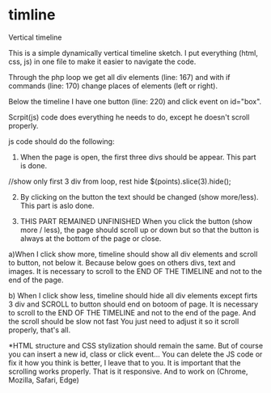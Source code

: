 # timline
Vertical timeline


This is a simple dynamically vertical timeline sketch.
I put everything (html, css, js) in one file to make it easier to navigate the code.

Through the php loop we get all  div elements (line: 167) and 
with if commands (line: 170) change places of elements (left or right).

Below the timeline I have one button (line: 220) and click event on id="box".

Scrpit(js) code does everything he needs to do, except he doesn't scroll properly.

js code should do the following:

1. When the page is open, the first three divs should be appear. This part is done. 
 
 //show only first 3 div from loop, rest hide
 $(points).slice(3).hide();
 
2. By clicking on the button the text should be changed (show more/less).
This part is aslo done. 

3. THIS PART REMAINED UNFINISHED
When you click the button (show more / less), the page should scroll up or down but so that the button is always at the bottom of the page or close.

a)When I click show more, timeline should show all div elements and scroll to button, not below it. Because below goes on others divs, text and images.
It is necessary to scroll to the END OF THE TIMELINE and not to the end of the page.

b) When I click show less, timeline should hide  all div elements except firts 3 div  and SCROLL to button should end on botoom of page.
It is necessary to scroll to the END OF THE TIMELINE and not to the end of the page.
And the scroll should be slow not fast
You just need to adjust it so it scroll properly, that's all.


*HTML structure and CSS stylization should remain the same. But of course you can insert a new id, class or click event...
You can delete the JS code or fix it how you think is better, I leave that to you.
It is important that the scrolling works properly.
That is it responsive.
And to work on (Chrome, Mozilla, Safari, Edge)

